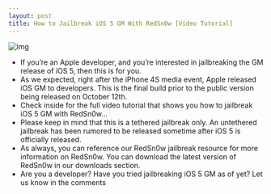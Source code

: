 ```yaml
---
layout: post
title: How to Jailbreak iOS 5 GM With RedSn0w [Video Tutorial]
---
```

![img](http://media.idownloadblog.com/wp-content/uploads/2011/10/iOS-5-GM-Jailbroken.png)
* If you’re an Apple developer, and you’re interested in jailbreaking the GM release of iOS 5, then this is for you.
* As we expected, right after the iPhone 4S media event, Apple released iOS GM to developers. This is the final build prior to the public version being released on October 12th.
* Check inside for the full video tutorial that shows you how to jailbreak iOS 5 GM with RedSn0w…
* Please keep in mind that this is a tethered jailbreak only. An untethered jailbreak has been rumored to be released sometime after iOS 5 is officially released.
* As always, you can reference our RedSn0w jailbreak resource for more information on RedSn0w. You can download the latest version of RedSn0w in our downloads section.
* Are you a developer? Have you tried jailbreaking iOS 5 GM as of yet? Let us know in the comments

